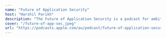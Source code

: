 ```yaml
---
name: "Future of Application Security"
host: "Harshil Parikh"
description: "The Future of Application Security is a podcast for ambitious leaders who want to build a modern and effective AppSec program. Doing application security right is really hard and we want to help other experts build the future of AppSec by curating the best industry insights, tips and resources."
cover: "/future-of-app-sec.jpeg"
url: "https://podcasts.apple.com/au/podcast/future-of-application-security/id1615681970"
---
```

